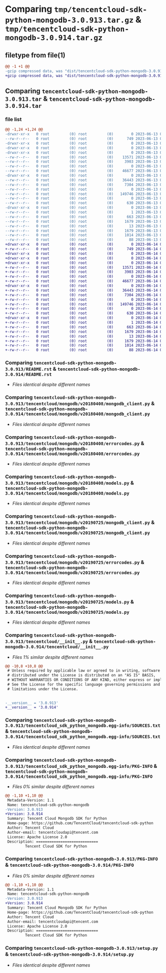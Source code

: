 # Comparing `tmp/tencentcloud-sdk-python-mongodb-3.0.913.tar.gz` & `tmp/tencentcloud-sdk-python-mongodb-3.0.914.tar.gz`

## filetype from file(1)

```diff
@@ -1 +1 @@
-gzip compressed data, was "dist/tencentcloud-sdk-python-mongodb-3.0.913.tar", last modified: Tue Jun 13 02:15:11 2023, max compression
+gzip compressed data, was "dist/tencentcloud-sdk-python-mongodb-3.0.914.tar", last modified: Wed Jun 14 00:30:17 2023, max compression
```

## Comparing `tencentcloud-sdk-python-mongodb-3.0.913.tar` & `tencentcloud-sdk-python-mongodb-3.0.914.tar`

### file list

```diff
@@ -1,24 +1,24 @@
-drwxr-xr-x   0 root         (0) root         (0)        0 2023-06-13 02:15:11.000000 tencentcloud-sdk-python-mongodb-3.0.913/
--rw-r--r--   0 root         (0) root         (0)      749 2023-06-13 02:15:11.000000 tencentcloud-sdk-python-mongodb-3.0.913/README.rst
-drwxr-xr-x   0 root         (0) root         (0)        0 2023-06-13 02:15:11.000000 tencentcloud-sdk-python-mongodb-3.0.913/tencentcloud/
-drwxr-xr-x   0 root         (0) root         (0)        0 2023-06-13 02:15:11.000000 tencentcloud-sdk-python-mongodb-3.0.913/tencentcloud/mongodb/
-drwxr-xr-x   0 root         (0) root         (0)        0 2023-06-13 02:15:11.000000 tencentcloud-sdk-python-mongodb-3.0.913/tencentcloud/mongodb/v20180408/
--rw-r--r--   0 root         (0) root         (0)    13571 2023-06-13 02:15:11.000000 tencentcloud-sdk-python-mongodb-3.0.913/tencentcloud/mongodb/v20180408/mongodb_client.py
--rw-r--r--   0 root         (0) root         (0)     3903 2023-06-13 02:15:11.000000 tencentcloud-sdk-python-mongodb-3.0.913/tencentcloud/mongodb/v20180408/errorcodes.py
--rw-r--r--   0 root         (0) root         (0)        0 2023-06-13 02:15:11.000000 tencentcloud-sdk-python-mongodb-3.0.913/tencentcloud/mongodb/v20180408/__init__.py
--rw-r--r--   0 root         (0) root         (0)    46677 2023-06-13 02:15:11.000000 tencentcloud-sdk-python-mongodb-3.0.913/tencentcloud/mongodb/v20180408/models.py
-drwxr-xr-x   0 root         (0) root         (0)        0 2023-06-13 02:15:11.000000 tencentcloud-sdk-python-mongodb-3.0.913/tencentcloud/mongodb/v20190725/
--rw-r--r--   0 root         (0) root         (0)    36443 2023-06-13 02:15:11.000000 tencentcloud-sdk-python-mongodb-3.0.913/tencentcloud/mongodb/v20190725/mongodb_client.py
--rw-r--r--   0 root         (0) root         (0)     7304 2023-06-13 02:15:11.000000 tencentcloud-sdk-python-mongodb-3.0.913/tencentcloud/mongodb/v20190725/errorcodes.py
--rw-r--r--   0 root         (0) root         (0)        0 2023-06-13 02:15:11.000000 tencentcloud-sdk-python-mongodb-3.0.913/tencentcloud/mongodb/v20190725/__init__.py
--rw-r--r--   0 root         (0) root         (0)   149746 2023-06-13 02:15:11.000000 tencentcloud-sdk-python-mongodb-3.0.913/tencentcloud/mongodb/v20190725/models.py
--rw-r--r--   0 root         (0) root         (0)        0 2023-06-13 02:15:11.000000 tencentcloud-sdk-python-mongodb-3.0.913/tencentcloud/mongodb/__init__.py
--rw-r--r--   0 root         (0) root         (0)      630 2023-06-13 02:15:11.000000 tencentcloud-sdk-python-mongodb-3.0.913/tencentcloud/__init__.py
-drwxr-xr-x   0 root         (0) root         (0)        0 2023-06-13 02:15:11.000000 tencentcloud-sdk-python-mongodb-3.0.913/tencentcloud_sdk_python_mongodb.egg-info/
--rw-r--r--   0 root         (0) root         (0)        1 2023-06-13 02:15:11.000000 tencentcloud-sdk-python-mongodb-3.0.913/tencentcloud_sdk_python_mongodb.egg-info/dependency_links.txt
--rw-r--r--   0 root         (0) root         (0)      663 2023-06-13 02:15:11.000000 tencentcloud-sdk-python-mongodb-3.0.913/tencentcloud_sdk_python_mongodb.egg-info/SOURCES.txt
--rw-r--r--   0 root         (0) root         (0)     1679 2023-06-13 02:15:11.000000 tencentcloud-sdk-python-mongodb-3.0.913/tencentcloud_sdk_python_mongodb.egg-info/PKG-INFO
--rw-r--r--   0 root         (0) root         (0)       13 2023-06-13 02:15:11.000000 tencentcloud-sdk-python-mongodb-3.0.913/tencentcloud_sdk_python_mongodb.egg-info/top_level.txt
--rw-r--r--   0 root         (0) root         (0)     1679 2023-06-13 02:15:11.000000 tencentcloud-sdk-python-mongodb-3.0.913/PKG-INFO
--rw-r--r--   0 root         (0) root         (0)     1014 2023-06-13 02:15:11.000000 tencentcloud-sdk-python-mongodb-3.0.913/setup.py
--rw-r--r--   0 root         (0) root         (0)       88 2023-06-13 02:15:11.000000 tencentcloud-sdk-python-mongodb-3.0.913/setup.cfg
+drwxr-xr-x   0 root         (0) root         (0)        0 2023-06-14 00:30:17.000000 tencentcloud-sdk-python-mongodb-3.0.914/
+-rw-r--r--   0 root         (0) root         (0)      749 2023-06-14 00:30:17.000000 tencentcloud-sdk-python-mongodb-3.0.914/README.rst
+drwxr-xr-x   0 root         (0) root         (0)        0 2023-06-14 00:30:17.000000 tencentcloud-sdk-python-mongodb-3.0.914/tencentcloud/
+drwxr-xr-x   0 root         (0) root         (0)        0 2023-06-14 00:30:17.000000 tencentcloud-sdk-python-mongodb-3.0.914/tencentcloud/mongodb/
+drwxr-xr-x   0 root         (0) root         (0)        0 2023-06-14 00:30:17.000000 tencentcloud-sdk-python-mongodb-3.0.914/tencentcloud/mongodb/v20180408/
+-rw-r--r--   0 root         (0) root         (0)    13571 2023-06-14 00:30:17.000000 tencentcloud-sdk-python-mongodb-3.0.914/tencentcloud/mongodb/v20180408/mongodb_client.py
+-rw-r--r--   0 root         (0) root         (0)     3903 2023-06-14 00:30:17.000000 tencentcloud-sdk-python-mongodb-3.0.914/tencentcloud/mongodb/v20180408/errorcodes.py
+-rw-r--r--   0 root         (0) root         (0)        0 2023-06-14 00:30:17.000000 tencentcloud-sdk-python-mongodb-3.0.914/tencentcloud/mongodb/v20180408/__init__.py
+-rw-r--r--   0 root         (0) root         (0)    46677 2023-06-14 00:30:17.000000 tencentcloud-sdk-python-mongodb-3.0.914/tencentcloud/mongodb/v20180408/models.py
+drwxr-xr-x   0 root         (0) root         (0)        0 2023-06-14 00:30:17.000000 tencentcloud-sdk-python-mongodb-3.0.914/tencentcloud/mongodb/v20190725/
+-rw-r--r--   0 root         (0) root         (0)    36443 2023-06-14 00:30:17.000000 tencentcloud-sdk-python-mongodb-3.0.914/tencentcloud/mongodb/v20190725/mongodb_client.py
+-rw-r--r--   0 root         (0) root         (0)     7304 2023-06-14 00:30:17.000000 tencentcloud-sdk-python-mongodb-3.0.914/tencentcloud/mongodb/v20190725/errorcodes.py
+-rw-r--r--   0 root         (0) root         (0)        0 2023-06-14 00:30:17.000000 tencentcloud-sdk-python-mongodb-3.0.914/tencentcloud/mongodb/v20190725/__init__.py
+-rw-r--r--   0 root         (0) root         (0)   149746 2023-06-14 00:30:17.000000 tencentcloud-sdk-python-mongodb-3.0.914/tencentcloud/mongodb/v20190725/models.py
+-rw-r--r--   0 root         (0) root         (0)        0 2023-06-14 00:30:17.000000 tencentcloud-sdk-python-mongodb-3.0.914/tencentcloud/mongodb/__init__.py
+-rw-r--r--   0 root         (0) root         (0)      630 2023-06-14 00:30:17.000000 tencentcloud-sdk-python-mongodb-3.0.914/tencentcloud/__init__.py
+drwxr-xr-x   0 root         (0) root         (0)        0 2023-06-14 00:30:17.000000 tencentcloud-sdk-python-mongodb-3.0.914/tencentcloud_sdk_python_mongodb.egg-info/
+-rw-r--r--   0 root         (0) root         (0)        1 2023-06-14 00:30:17.000000 tencentcloud-sdk-python-mongodb-3.0.914/tencentcloud_sdk_python_mongodb.egg-info/dependency_links.txt
+-rw-r--r--   0 root         (0) root         (0)      663 2023-06-14 00:30:17.000000 tencentcloud-sdk-python-mongodb-3.0.914/tencentcloud_sdk_python_mongodb.egg-info/SOURCES.txt
+-rw-r--r--   0 root         (0) root         (0)     1679 2023-06-14 00:30:17.000000 tencentcloud-sdk-python-mongodb-3.0.914/tencentcloud_sdk_python_mongodb.egg-info/PKG-INFO
+-rw-r--r--   0 root         (0) root         (0)       13 2023-06-14 00:30:17.000000 tencentcloud-sdk-python-mongodb-3.0.914/tencentcloud_sdk_python_mongodb.egg-info/top_level.txt
+-rw-r--r--   0 root         (0) root         (0)     1679 2023-06-14 00:30:17.000000 tencentcloud-sdk-python-mongodb-3.0.914/PKG-INFO
+-rw-r--r--   0 root         (0) root         (0)     1014 2023-06-14 00:30:17.000000 tencentcloud-sdk-python-mongodb-3.0.914/setup.py
+-rw-r--r--   0 root         (0) root         (0)       88 2023-06-14 00:30:17.000000 tencentcloud-sdk-python-mongodb-3.0.914/setup.cfg
```

### Comparing `tencentcloud-sdk-python-mongodb-3.0.913/README.rst` & `tencentcloud-sdk-python-mongodb-3.0.914/README.rst`

 * *Files identical despite different names*

### Comparing `tencentcloud-sdk-python-mongodb-3.0.913/tencentcloud/mongodb/v20180408/mongodb_client.py` & `tencentcloud-sdk-python-mongodb-3.0.914/tencentcloud/mongodb/v20180408/mongodb_client.py`

 * *Files identical despite different names*

### Comparing `tencentcloud-sdk-python-mongodb-3.0.913/tencentcloud/mongodb/v20180408/errorcodes.py` & `tencentcloud-sdk-python-mongodb-3.0.914/tencentcloud/mongodb/v20180408/errorcodes.py`

 * *Files identical despite different names*

### Comparing `tencentcloud-sdk-python-mongodb-3.0.913/tencentcloud/mongodb/v20180408/models.py` & `tencentcloud-sdk-python-mongodb-3.0.914/tencentcloud/mongodb/v20180408/models.py`

 * *Files identical despite different names*

### Comparing `tencentcloud-sdk-python-mongodb-3.0.913/tencentcloud/mongodb/v20190725/mongodb_client.py` & `tencentcloud-sdk-python-mongodb-3.0.914/tencentcloud/mongodb/v20190725/mongodb_client.py`

 * *Files identical despite different names*

### Comparing `tencentcloud-sdk-python-mongodb-3.0.913/tencentcloud/mongodb/v20190725/errorcodes.py` & `tencentcloud-sdk-python-mongodb-3.0.914/tencentcloud/mongodb/v20190725/errorcodes.py`

 * *Files identical despite different names*

### Comparing `tencentcloud-sdk-python-mongodb-3.0.913/tencentcloud/mongodb/v20190725/models.py` & `tencentcloud-sdk-python-mongodb-3.0.914/tencentcloud/mongodb/v20190725/models.py`

 * *Files identical despite different names*

### Comparing `tencentcloud-sdk-python-mongodb-3.0.913/tencentcloud/__init__.py` & `tencentcloud-sdk-python-mongodb-3.0.914/tencentcloud/__init__.py`

 * *Files 1% similar despite different names*

```diff
@@ -10,8 +10,8 @@
 # Unless required by applicable law or agreed to in writing, software
 # distributed under the License is distributed on an "AS IS" BASIS,
 # WITHOUT WARRANTIES OR CONDITIONS OF ANY KIND, either express or implied.
 # See the License for the specific language governing permissions and
 # limitations under the License.
 
 
-__version__ = '3.0.913'
+__version__ = '3.0.914'
```

### Comparing `tencentcloud-sdk-python-mongodb-3.0.913/tencentcloud_sdk_python_mongodb.egg-info/SOURCES.txt` & `tencentcloud-sdk-python-mongodb-3.0.914/tencentcloud_sdk_python_mongodb.egg-info/SOURCES.txt`

 * *Files identical despite different names*

### Comparing `tencentcloud-sdk-python-mongodb-3.0.913/tencentcloud_sdk_python_mongodb.egg-info/PKG-INFO` & `tencentcloud-sdk-python-mongodb-3.0.914/tencentcloud_sdk_python_mongodb.egg-info/PKG-INFO`

 * *Files 0% similar despite different names*

```diff
@@ -1,10 +1,10 @@
 Metadata-Version: 1.1
 Name: tencentcloud-sdk-python-mongodb
-Version: 3.0.913
+Version: 3.0.914
 Summary: Tencent Cloud Mongodb SDK for Python
 Home-page: https://github.com/TencentCloud/tencentcloud-sdk-python
 Author: Tencent Cloud
 Author-email: tencentcloudapi@tencent.com
 License: Apache License 2.0
 Description: ============================
         Tencent Cloud SDK for Python
```

### Comparing `tencentcloud-sdk-python-mongodb-3.0.913/PKG-INFO` & `tencentcloud-sdk-python-mongodb-3.0.914/PKG-INFO`

 * *Files 0% similar despite different names*

```diff
@@ -1,10 +1,10 @@
 Metadata-Version: 1.1
 Name: tencentcloud-sdk-python-mongodb
-Version: 3.0.913
+Version: 3.0.914
 Summary: Tencent Cloud Mongodb SDK for Python
 Home-page: https://github.com/TencentCloud/tencentcloud-sdk-python
 Author: Tencent Cloud
 Author-email: tencentcloudapi@tencent.com
 License: Apache License 2.0
 Description: ============================
         Tencent Cloud SDK for Python
```

### Comparing `tencentcloud-sdk-python-mongodb-3.0.913/setup.py` & `tencentcloud-sdk-python-mongodb-3.0.914/setup.py`

 * *Files identical despite different names*

